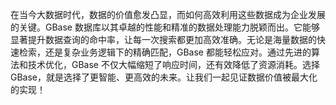 在当今大数据时代，数据的价值愈发凸显，而如何高效利用这些数据成为企业发展的关键。GBase 数据库以其卓越的性能和精准的数据处理能力脱颖而出。它能够显著提升数据查询的命中率，让每一次搜索都更加高效准确。无论是海量数据的快速检索，还是复杂业务逻辑下的精确匹配，GBase 都能轻松应对。通过先进的算法和技术优化，GBase 不仅大幅缩短了响应时间，还有效降低了资源消耗。选择 GBase，就是选择了更智能、更高效的未来。让我们一起见证数据价值被最大化的实现！
